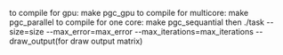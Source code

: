 to compile for gpu: make pgc_gpu
to compile for multicore: make pgc_parallel
to compile for one core: make pgc_sequantial
then ./task --size=size --max_error=max_error --max_iterations=max_iterations --draw_output(for draw output matrix)